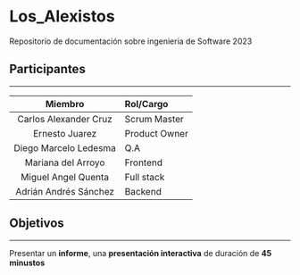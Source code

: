 # Los_Alexistos
Repositorio de documentación sobre ingenieria de Software 2023


## Participantes
---

| Miembro                   | Rol/Cargo      |
| :------------:            | :------------  |
| Carlos Alexander Cruz     | Scrum Master   |
| Ernesto Juarez            | Product Owner  |
| Diego Marcelo Ledesma     | Q.A            |
| Mariana del Arroyo        | Frontend       |
| Miguel Angel Quenta       | Full stack     |
| Adrián Andrés Sánchez     | Backend        | 

## Objetivos
---

Presentar un **informe**, una **presentación interactiva** de duración de **45 minustos**
